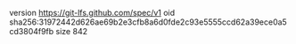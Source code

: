 version https://git-lfs.github.com/spec/v1
oid sha256:31972442d626ae69b2e3cfb8a6d0fde2c93e5555ccd62a39ece0a5cd3804f9fb
size 842
